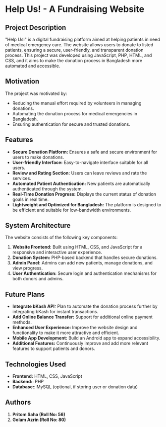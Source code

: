 # Help Us! - A Fundraising Website

## Project Description

"Help Us!" is a digital fundraising platform aimed at helping patients in need of medical emergency care. The website allows users to donate to listed patients, ensuring a secure, user-friendly, and transparent donation process. This project was developed using JavaScript, PHP, HTML, and CSS, and it aims to make the donation process in Bangladesh more automated and accessible.

## Motivation

The project was motivated by:
- Reducing the manual effort required by volunteers in managing donations.
- Automating the donation process for medical emergencies in Bangladesh.
- Ensuring authentication for secure and trusted donations.

## Features

- **Secure Donation Platform:** Ensures a safe and secure environment for users to make donations.
- **User-friendly Interface:** Easy-to-navigate interface suitable for all users.
- **Review and Rating Section:** Users can leave reviews and rate the services.
- **Automated Patient Authentication:** New patients are automatically authenticated through the system.
- **Real-Time Donation Progress:** Displays the current status of donation goals in real time.
- **Lightweight and Optimized for Bangladesh:** The platform is designed to be efficient and suitable for low-bandwidth environments.

## System Architecture

The website consists of the following key components:
1. **Website Frontend:** Built using HTML, CSS, and JavaScript for a responsive and interactive user experience.
2. **Donation System:** PHP-based backend that handles secure donations.
3. **Admin Panel:** Admins can add new patients, manage donations, and view progress.
4. **User Authentication:** Secure login and authentication mechanisms for both donors and admins.

## Future Plans

- **Integrate bKash API:** Plan to automate the donation process further by integrating bKash for instant transactions.
- **Add Online Balance Transfer:** Support for additional online payment methods.
- **Enhanced User Experience:** Improve the website design and functionality to make it more attractive and efficient.
- **Mobile App Development:** Build an Android app to expand accessibility.
- **Additional Features:** Continuously improve and add more relevant features to support patients and donors.

## Technologies Used

- **Frontend:** HTML, CSS, JavaScript
- **Backend:**: PHP
- **Database:**: MySQL (optional, if storing user or donation data)

## Authors

1. **Pritom Saha (Roll No: 56)**
2. **Golam Azrin (Roll No: 80)**